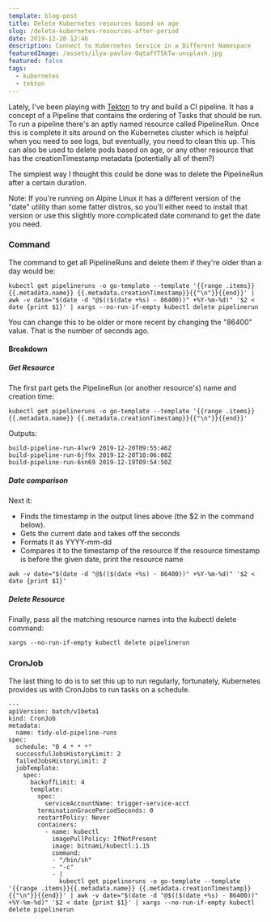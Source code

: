 ```yaml
---
template: blog-post
title: Delete Kubernetes resources based on age
slug: /delete-kubernetes-resources-after-period
date: 2019-12-20 12:46
description: Connect to Kubernetes Service in a Different Namespace
featuredImage: /assets/ilya-pavlov-OqtafYT5kTw-unsplash.jpg
featured: false
tags:
  - kubernetes
  - tekton
---
```


Lately, I've been playing with [Tekton](https://github.com/tektoncd/pipeline) to try and build a CI pipeline. It has a concept of a Pipeline that contains the ordering of Tasks that should be run. To run a pipeline there's an aptly named resource called PipelineRun. Once this is complete it sits around on the Kubernetes cluster which is helpful when you need to see logs, but eventually, you need to clean this up. This can also be used to delete pods based on age, or any other resource that has the creationTimestamp metadata (potentially all of them?)

<!--more-->

The simplest way I thought this could be done was to delete the PipelineRun after a certain duration.

Note: If you're running on Alpine Linux it has a different version of the "date" utility than some fatter distros, so you'll either need to install that version or use this slightly more complicated date command to get the date you need.

### Command

The command to get all PipelineRuns and delete them if they're older than a day would be:

```
kubectl get pipelineruns -o go-template --template '{{range .items}}{{.metadata.name}} {{.metadata.creationTimestamp}}{{"\n"}}{{end}}' | awk -v date="$(date -d "@$(($(date +%s) - 86400))" +%Y-%m-%d)" '$2 < date {print $1}' | xargs --no-run-if-empty kubectl delete pipelinerun
```

You can change this to be older or more recent by changing the "86400" value. That is the number of seconds ago.

#### Breakdown

##### Get Resource

The first part gets the PipelineRun (or another resource's) name and creation time:

```
kubectl get pipelineruns -o go-template --template '{{range .items}}{{.metadata.name}} {{.metadata.creationTimestamp}}{{"\n"}}{{end}}'
```

Outputs:

```
build-pipeline-run-4lwr9 2019-12-20T09:55:46Z
build-pipeline-run-6jf9x 2019-12-20T10:06:08Z
build-pipeline-run-6sn69 2019-12-19T09:54:50Z
```

##### Date comparison

Next it:

- Finds the timestamp in the output lines above (the $2 in the command below).
- Gets the current date and takes off the seconds
- Formats it as YYYY-mm-dd
- Compares it to the timestamp of the resource
  If the resource timestamp is before the given date, print the resource name

```
awk -v date="$(date -d "@$(($(date +%s) - 86400))" +%Y-%m-%d)" '$2 < date {print $1}'
```

##### Delete Resource

Finally, pass all the matching resource names into the kubectl delete command:

```
xargs --no-run-if-empty kubectl delete pipelinerun
```

### CronJob

The last thing to do is to set this up to run regularly, fortunately, Kubernetes provides us with CronJobs to run tasks on a schedule.

```
---
apiVersion: batch/v1beta1
kind: CronJob
metadata:
  name: tidy-old-pipeline-runs
spec:
  schedule: "0 4 * * *"
  successfulJobsHistoryLimit: 2
  failedJobsHistoryLimit: 2
  jobTemplate:
    spec:
      backoffLimit: 4
      template:
        spec:
          serviceAccountName: trigger-service-acct
        terminationGracePeriodSeconds: 0
        restartPolicy: Never
        containers:
          - name: kubectl
            imagePullPolicy: IfNotPresent
            image: bitnami/kubectl:1.15
            command:
            - "/bin/sh"
            - "-c"
            - |
              kubectl get pipelineruns -o go-template --template '{{range .items}}{{.metadata.name}} {{.metadata.creationTimestamp}}{{"\n"}}{{end}}' | awk -v date="$(date -d "@$(($(date +%s) - 86400))" +%Y-%m-%d)" '$2 < date {print $1}' | xargs --no-run-if-empty kubectl delete pipelinerun

```
